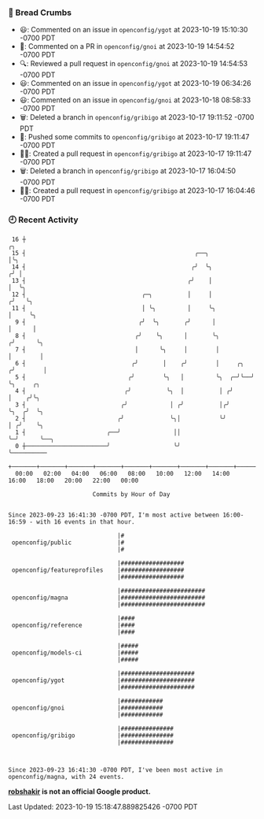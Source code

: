 ### 🍞 Bread Crumbs

 * 😃: Commented on an issue in `openconfig/ygot` at 2023-10-19 15:10:30 -0700 PDT
 * 💬: Commented on a PR in  `openconfig/gnoi` at 2023-10-19 14:54:52 -0700 PDT
 * 🔍: Reviewed a pull request in  `openconfig/gnoi` at 2023-10-19 14:54:53 -0700 PDT
 * 😃: Commented on an issue in `openconfig/ygot` at 2023-10-19 06:34:26 -0700 PDT
 * 😃: Commented on an issue in `openconfig/gnoi` at 2023-10-18 08:58:33 -0700 PDT
 * 🗑: Deleted a branch in `openconfig/gribigo` at 2023-10-17 19:11:52 -0700 PDT
 * 🚢: Pushed some commits to `openconfig/gribigo` at 2023-10-17 19:11:47 -0700 PDT
 * ✍🏼: Created a pull request in `openconfig/gribigo` at 2023-10-17 19:11:47 -0700 PDT
 * 🗑: Deleted a branch in `openconfig/gribigo` at 2023-10-17 16:04:50 -0700 PDT
 * ✍🏼: Created a pull request in `openconfig/gribigo` at 2023-10-17 16:04:46 -0700 PDT

### 🕘 Recent Activity
```
 16 ┼                                                                    ╭╮
 15 ┤                                                ╭──╮                │╰╮
 14 ┤                                               ╭╯  ╰╮              ╭╯ │
 13 ┤                                              ╭╯    │              │  ╰╮
 12 ┤                                 ╭─╮          │     │             ╭╯   ╰╮
 11 ┤                                 │ ╰╮         │     ╰╮            │     ╰╮
  9 ┤                                ╭╯  ╰╮       ╭╯      │            │      │
  8 ┤                               ╭╯    ╰╮      │       ╰╮          ╭╯      ╰╮
  7 ┤                               │      ╰╮     │        │          │        │
  6 ┤                              ╭╯       │    ╭╯        │     ╭╮  ╭╯        │
  5 ┤                             ╭╯        ╰╮   │         ╰╮  ╭─╯╰──╯         ╰╮     ╭╮
  4 ┤                            ╭╯          ╰╮  │          │ ╭╯                │    ╭╯╰╮
  3 ┤                           ╭╯            │ ╭╯          │╭╯                 ╰╮  ╭╯  ╰╮
  2 ┤                          ╭╯             ╰╮│           ╰╯                   │ ╭╯    ╰╮
  1 ┤                       ╭──╯               ││                                ╰─╯      ╰──╮
  0 ┼───────────────────────╯                  ╰╯                                            ╰──────────
    +───────+───────+───────+───────+───────+───────+───────+───────+───────+───────+───────+───────+────
  00:00   02:00   04:00   06:00   08:00   10:00   12:00   14:00   16:00   18:00   20:00   22:00   00:00   

						Commits by Hour of Day


Since 2023-09-23 16:41:30 -0700 PDT, I'm most active between 16:00-16:59 - with 16 events in that hour.

```



```
                               |#
 openconfig/public             |#
                               |#

                               |##################
 openconfig/featureprofiles    |##################
                               |##################

                               |########################
 openconfig/magna              |########################
                               |########################

                               |####
 openconfig/reference          |####
                               |####

                               |#####
 openconfig/models-ci          |#####
                               |#####

                               |#####################
 openconfig/ygot               |#####################
                               |#####################

                               |############
 openconfig/gnoi               |############
                               |############

                               |###############
 openconfig/gribigo            |###############
                               |###############



Since 2023-09-23 16:41:30 -0700 PDT, I've been most active in openconfig/magna, with 24 events.

```
**[robshakir](mailto:robjs@google.com) is not an official Google product.**  


Last Updated: 2023-10-19 15:18:47.889825426 -0700 PDT
